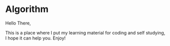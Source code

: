 # Algorithm
Hello There,

This is a place where I put my learning material for coding and self studying, I hope it can help you.
Enjoy!
